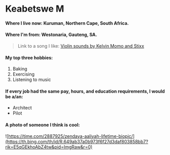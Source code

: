 # Keabetswe M

#### Where I live now: Kuruman, Northern Cape, South Africa.
#### Where I'm from: Westonaria, Gauteng, SA.

> Link to a song I like: [Violin sounds by Kelvin Momo and Stixx](https://youtu.be/pg7Ui-tKw-s)

#### My top three hobbies: 

1. Baking
2. Exercising
3. Listening to music

#### If every job had the same pay, hours, and education requirements, I would be a/an:

- Architect
- Pilot

#### A photo of someone I think is cool:

![https://time.com/2887925/zendaya-aaliyah-lifetime-biopic/](https://th.bing.com/th/id/R.649ab37a0b973f6f27d3daf803858bb7?rik=E5qGEkhoAbZ4tw&pid=ImgRaw&r=0)